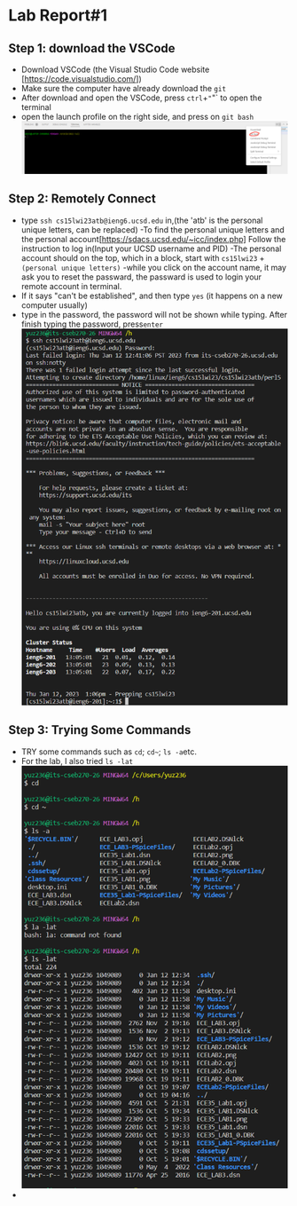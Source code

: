 # Lab Report#1

## Step 1: download the VSCode
* Download VSCode (the Visual Studio Code website [https://code.visualstudio.com/])
* Make sure the computer have already download the `git`
* After download and open the VSCode, press `ctrl`+`"`"` to open the terminal
* open the launch profile on the right side, and press on `git bash`
![terminal](https://raw.githubusercontent.com/GraceZ08/cse15l-lab-reports/main/lab1/terminal.png)

## Step 2: Remotely Connect
* type `ssh cs15lwi23atb@ieng6.ucsd.edu` in,(the 'atb' is the personal unique letters, can be replaced)
  -To find the personal unique letters and the personal account[https://sdacs.ucsd.edu/~icc/index.php] Follow the instruction to log in(Input your UCSD username and PID)
  -The personal account should on the top, which in a block, start with `cs15lwi23` + `(personal unique letters)`
  -while you click on the account name, it may ask you to reset the passward, the passward is used to login your remote account in terminal.
* If it says "can't be established", and then type `yes` (it happens on a new computer usually)
* type in the password, the password will not be shown while typing. After finish typing the password, press`enter`
![remotelyConnection](https://raw.githubusercontent.com/GraceZ08/cse15l-lab-reports/main/lab1/remotelyConnecting.png)

## Step 3: Trying Some Commands
* TRY some commands such as `cd`; `cd~`; `ls -a`etc.
* For the lab, I also tried `ls -lat`<br />
![command](https://raw.githubusercontent.com/GraceZ08/cse15l-lab-reports/main/lab1/commands.png)
* 
